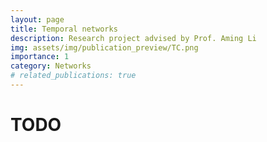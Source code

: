 ```yaml
---
layout: page
title: Temporal networks
description: Research project advised by Prof. Aming Li
img: assets/img/publication_preview/TC.png
importance: 1
category: Networks
# related_publications: true
---
```

# TODO

